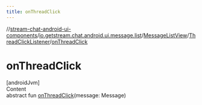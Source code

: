 ```yaml
---
title: onThreadClick
---
```

//[stream-chat-android-ui-components](../../../../index.md)/[io.getstream.chat.android.ui.message.list](../../index.md)/[MessageListView](../index.md)/[ThreadClickListener](index.md)/[onThreadClick](onThreadClick.md)



# onThreadClick  
[androidJvm]  
Content  
abstract fun [onThreadClick](onThreadClick.md)(message: Message)  




